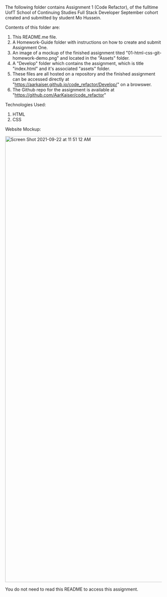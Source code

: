 The following folder contains Assignment 1 (Code Refactor), of the fulltime UofT School of Continuing Studies Full Stack Developer September cohort created and submitted by student Mo Hussein.

Contents of this folder are:

1) This README.me file.
2) A Homework-Guide folder with instructions on how to create and submit Assignment One.
3) An image of a mockup of the finished assignment tited "01-html-css-git-homework-demo.png" and located in the "Assets" folder.
4) A "Develop" folder which contains the assignment, which is title "index.html" and it's associated "assets" folder.
5) These files are all hosted on a repository and the finished assignment can be accessed directly at "https://aarkaiser.github.io/code_refactor/Develop/" on  a browswer.
6) The Github repo for the assignment is available at "https://github.com/AarKaiser/code_refactor"

Technologies Used:

1. HTML
2. CSS

Website Mockup:

<img width="1437" alt="Screen Shot 2021-09-22 at 11 51 12 AM" src="https://user-images.githubusercontent.com/87316518/134378048-2b07fc18-4233-47d7-b337-7ce445d13468.png">



You do not need to read this README to access this assignment.
